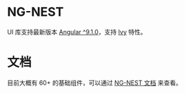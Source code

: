 # NG-NEST

UI 库支持最新版本 [Angular ^9.1.0](https://angular.io/docs)，支持 [Ivy](https://angular.io/guide/ivy) 特性。

# 文档

目前大概有 60+ 的基础组件，可以通过 [NG-NEST 文档](https://ngnest.com) 来查看。
